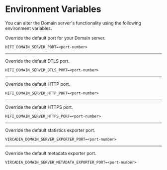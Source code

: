 # Environment Variables

You can alter the Domain server's functionality using the following environment variables.


Override the default port for your Domain server.
```
HIFI_DOMAIN_SERVER_PORT=<port-number>
```
---
Override the default DTLS port.
```
HIFI_DOMAIN_SERVER_DTLS_PORT=<port-number>
```
---
Override the default HTTP port.
```
HIFI_DOMAIN_SERVER_HTTP_PORT=<port-number>
```
---
Override the default HTTPS port.
```
HIFI_DOMAIN_SERVER_HTTPS_PORT=<port-number>
```
---
Override the default statistics exporter port.
```
VIRCADIA_DOMAIN_SERVER_EXPORTER_PORT=<port-number>
```
---
Override the default metadata exporter port.
```
VIRCADIA_DOMAIN_SERVER_METADATA_EXPORTER_PORT=<port-number>
```

